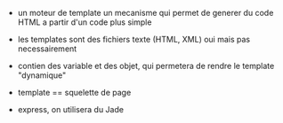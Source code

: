 - un moteur de template un mecanisme qui permet de generer du code HTML a partir d'un code plus simple
- les templates sont des fichiers texte (HTML, XML) oui mais pas necessairement

- contien des variable et des objet, qui permetera de rendre le template "dynamique"

- template == squelette de page

- express, on utilisera du Jade